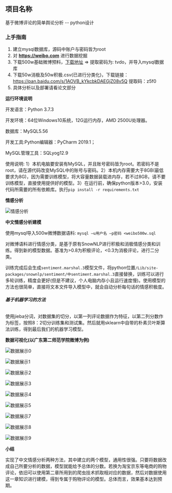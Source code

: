 ## **项目名称**

基于微博评论的简单舆论分析 -- python设计

### **上手指南**

1. 建立mysql数据库，源码中账户与密码皆为root
2. 对 **https://weibo.com** 进行数据挖掘
3. 下载500w基础微博预料，[下载地址](https://pan.baidu.com/share/init?errmsg=Auth+Login+Sucess&errno=0&ssnerror=0&&surl=eSeXh5K) => 提取密码为: tvdo，并导入mysql数据库
4. 下载50w消极及50w积极.csv(已进行分类化)，下载链接：https://pan.baidu.com/s/1AOVB_kYkcbkDAEGjZ08v5Q  提取码：z5f0
5. 具体分析以及部署请看论文部分

**运行环境说明**

开发语言：Python 3.7.3 

开发环境：64位Windows10系统，12G运行内存，AMD 2500U处理器。 

数据库：MySQL5.56

开发工具:Python编辑器：PyCharm 2019.1；

MySQL管理工具：SQLyog12.9 

使用说明: 1）本机电脑要安装有MySQL，并且账号密码皆为root。若密码不是root，请在源代码改变MySQL中的账号与密码。2）本机内存需要大于8GB(最低要求为8G)，因为需要训练模型，将大容量数据装载进内存，若不过8GB，请不要训练模型，直接使用提供好的模型。3）在运行前，确保python版本>3.0，安装代码所需要的所有依赖库。执行```pip install -r requirements.txt```

**情感分析**

![情感分析](https://ae01.alicdn.com/kf/H519ce8f4b14a412a8473d1475b3214f97.png)

**中文情感分析建模**

使用mysql导入500w微博数据语料: ```mysql –u用户名 –p密码 <weibo500w.sql```

对微博语料进行情感分类，是基于原有SnowNLP进行积极和消极情感分类和训练。得到新的模型数据。基准为>0.8为积极评论，<0.3为消极评论，进行二分类。

训练完成后会生成```sentiment.marshal.3```模型文件，将python位置```/Lib/site-packages/snownlp/sentiment/中sentiment.marshal.3```直接替换，训练可以进行多轮训练，精度会更好(但是不建议，个人电脑内存小且运行速度慢)。使用模型的方法也很简单，直接将文本文件导入模型中，就会自动分析每句话的情感积极度。

###### **基于机器学习的方法**

使用jieba分词，对数据集的切分，以第一列评论数据作为特征，以第二列分数作为标签，按照8：2切分训练集和测试集。然后就用sklearn中自带的朴素贝叶斯算法训练，得到最后我们的机器学习模型。

**数据可视化(以广东第二师范学院微博为例)**

![数据展示0](https://ae03.alicdn.com/kf/H566b1b8f21da4b45a0e12f670515a156d.png)

![数据展示1](https://ae04.alicdn.com/kf/Hd8eca7c6601146a490e4e2a938866fbaI.png)

![数据展示2](https://ae02.alicdn.com/kf/H3e96253773814161865d42b42b9b8e8do.png)

![数据展示3](https://ae03.alicdn.com/kf/Hf04727e156284b32821d86cf9d8aecc7q.png)

![数据展示4](https://ae04.alicdn.com/kf/He6d588cd86b04d519d4b78bd2ed9c2b5S.png)

![数据展示5](https://ae03.alicdn.com/kf/He04b837f3ee3485db403d4f994092a25K.png)

![数据展示7](https://ae01.alicdn.com/kf/Hb1b8c85a204c45cb932658dd3cf4f8adt.png)

![数据展示8](https://ae01.alicdn.com/kf/Hb340d91b3b9a4a1084ab8cf811aa9cb8w.png)

![数据展示9](https://ae01.alicdn.com/kf/H3f3cb9293f614deeaa42cd241e04912f6.png)

**小结**

实现了中文情感分析两种方法，其中建立的两个模型，通用性很强。只要将数据改成自己所要分析的数据，模型就能给予总体的分数。若换为淘宝京东等电商的购物评论，依旧可以使用第二章所用到的爬虫技术抓取相对应的数据，然后对数据使用这一章知识进行建模，得到专属于购物评论的模型。总体而言，效果基本达到预期。
